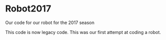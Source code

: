 # Robot2017
Our code for our robot for the 2017 season

This code is now legacy code. This was our first attempt at coding a robot.
